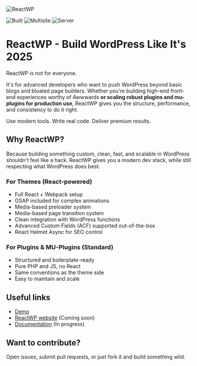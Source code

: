 ![ReactWP](https://reactwp.com/github-image/banner-black.jpg)

![Built](https://img.shields.io/badge/Built-Webpack-blue)
![Multisite](https://img.shields.io/badge/Multisite-Supported-brightgreen)
![Server](https://img.shields.io/badge/Server-PHP-orange)

# ReactWP - Build WordPress Like It's 2025

ReactWP is not for everyone.

It's for advanced developers who want to push WordPress beyond basic blogs and bloated page builders. Whether you're building high-end front-end experiences worthy of Awwwards **or scaling robust plugins and mu-plugins for production use**, ReactWP gives you the structure, performance, and consistency to do it right.

Use modern tools. Write real code. Deliver premium results.

## Why ReactWP?

Because building something custom, clean, fast, and scalable in WordPress shouldn't feel like a hack. ReactWP gives you a modern dev stack, while still respecting what WordPress does best.

### For Themes (React-powered)

- Full React + Webpack setup
- GSAP included for complex animations
- Media-based preloader system
- Media-based page transition system
- Clean integration with WordPress functions
- Advanced Custom Fields (ACF) supported out-of-the-box
- React Helmet Async for SEO control

### For Plugins & MU-Plugins (Standard)

- Structured and boilerplate-ready
- Pure PHP and JS, no React
- Same conventions as the theme side
- Easy to maintain and scale

## Useful links

- [Demo](https://github.com/studiochampgauche/studiochampgauche-network)
- [ReactWP website](https://reactwp.com) (Coming soon)
- [Documentation](https://reactwp.com/docs) (In progress)

## Want to contribute?

Open issues, submit pull requests, or just fork it and build something wild.